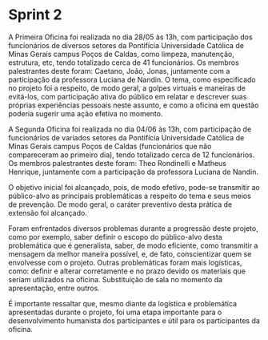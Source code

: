 # Sprint 2

A Primeira Oficina foi realizada no dia 28/05 às 13h, com participação dos funcionários de diversos setores da Pontifícia Universidade Católica de Minas Gerais campus Poços de Caldas, como limpeza, manutenção, estrutura, etc, tendo totalizado cerca de 41 funcionários. Os membros palestrantes deste foram: Caetano, João, Jonas, juntamente com a participação da professora Luciana de Nandin. O tema, como especificado no projeto foi a respeito, de modo geral, a golpes virtuais e maneiras de evitá-los, com participação ativa do público em relatar e descrever suas próprias experiências pessoais neste assunto, e como a oficina em questão poderia sugerir uma ação efetiva no momento.

A Segunda Oficina foi realizada no dia 04/06 às 13h, com participação de funcionários de variados setores da Pontifícia Universidade Católica de Minas Gerais campus Poços de Caldas (funcionários que não compareceram ao primeiro dia), tendo totalizado cerca de 12 funcionários. Os membros palestrantes deste foram: Theo Rondinelli e Matheus Henrique, juntamente com a participação da professora Luciana de Nandin.

O objetivo inicial foi alcançado, pois, de modo efetivo, pode-se transmitir ao público-alvo as principais problemáticas a respeito do tema e seus meios de prevenção. De modo geral, o caráter preventivo desta prática de extensão foi alcançado.

Foram enfrentados diversos problemas durante a progressão deste projeto, como por exemplo, saber definir o escopo do público-alvo desta problemática que é generalista, saber, de modo eficiente, como transmitir a mensagem da melhor maneira possível, e, de fato, conscientizar quem se envolvesse com o projeto. Outras problemáticas foram mais logísticas, como: definir e alterar corretamente e no prazo devido os materiais que seriam utilizados na oficina. Substituição de sala no momento da apresentação, entre outros.

É importante ressaltar que, mesmo diante da logística e problemática apresentadas durante o projeto, foi uma etapa importante para o desenvolvimento humanista dos participantes e útil para os participantes da oficina.
